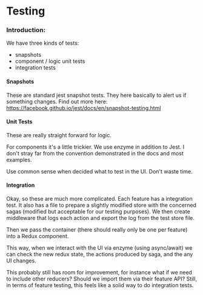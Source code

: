# Testing

### Introduction:

  We have three kinds of tests:
  * snapshots
  * component / logic unit tests
  * integration tests

#### Snapshots

  These are standard jest snapshot tests. They here basically to alert us if something changes. Find out more here: https://facebook.github.io/jest/docs/en/snapshot-testing.html

#### Unit Tests

  These are really straight forward for logic.

  For components it's a little trickier. We use enzyme in addition to Jest. I don't stray far from the convention demonstrated in the docs and most examples.

  Use common sense when decided what to test in the UI. Don't waste time.

#### Integration

  Okay, so these are much more complicated. Each feature has a integration test. It also has a file to prepare a slightly modified store with the concerned sagas (modified but acceptable for our testing purposes). We then create middleware that logs each action and export the log from the test store file.

  Then we pass the container (there should really only be one per feature) into a Redux <Prodvider/> component.

  This way, when we interact with the UI via enzyme (using async/await) we can check the new redux state, the actions produced by saga, and the any UI changes.

  This probably still has room for improvement, for instance what if we need to include other reducers? Should we import them via their feature API? Still, in terms of feature testing, this feels like a solid way to do integration tests.
